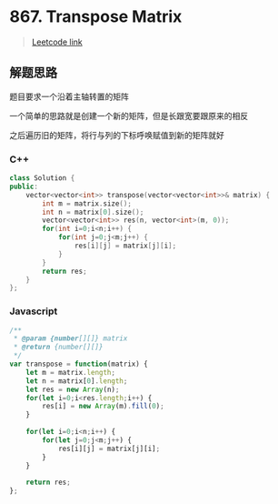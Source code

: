 # 867. Transpose Matrix

> [Leetcode link](https://leetcode.com/problems/transpose-matrix/)



## 解题思路

题目要求一个沿着主轴转置的矩阵

一个简单的思路就是创建一个新的矩阵，但是长跟宽要跟原来的相反

之后遍历旧的矩阵，将行与列的下标呼唤赋值到新的矩阵就好



### C++

```cpp
class Solution {
public:
    vector<vector<int>> transpose(vector<vector<int>>& matrix) {
        int m = matrix.size();
        int n = matrix[0].size();
        vector<vector<int>> res(n, vector<int>(m, 0));
        for(int i=0;i<n;i++) {
            for(int j=0;j<m;j++) {
                res[i][j] = matrix[j][i];
            }
        }
        return res;
    }
};
```



### Javascript

```js
/**
 * @param {number[][]} matrix
 * @return {number[][]}
 */
var transpose = function(matrix) {
    let m = matrix.length;
    let n = matrix[0].length;    
    let res = new Array(n);
    for(let i=0;i<res.length;i++) {
        res[i] = new Array(m).fill(0);
    }
    
    for(let i=0;i<n;i++) {
        for(let j=0;j<m;j++) {
            res[i][j] = matrix[j][i];
        }
    }
    
    return res;
};
```

